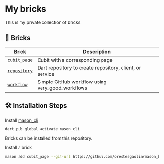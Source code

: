 # My bricks

This is my private collection of bricks

## 🧱 Bricks

| Brick                        | Description                                              |
| ---------------------------- | -------------------------------------------------------- |
| [`cubit_page`](./cubit_page) | Cubit with a corresponding page                          |
| [`repository`](./repository) | Dart repository to create repository, client, or service |
| [`workflow`](./workflow)     | Simple GitHub workflow using very_good_workflows         |

## 🛠️ Installation Steps

Install [mason_cli](https://pub.dev/packages/mason_cli)

```sh
dart pub global activate mason_cli
```

Bricks can be installed from this repository.

Install a brick

```sh
mason add cubit_page --git-url https://github.com/orestesgaolin/mason_bricks --git-path cubit_page
```
